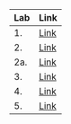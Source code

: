 |Lab|Link|
|---|:-----|
|1.|[Link](https://github.com/denyshut/Labs/tree/main/Lab_1)|
|2.|[Link](https://github.com/denyshut/Labs/tree/main/lab2)|
|2a.|[Link](https://github.com/denyshut/Labs/tree/main/lab2a)|
|3.|[Link](https://github.com/denyshut/Labs/tree/main/lab3)|
|4.|[Link](https://github.com/denyshut/Labs/tree/main/lab4)|
|5.|[Link](https://github.com/denyshut/Labs/tree/main/lab5)|


